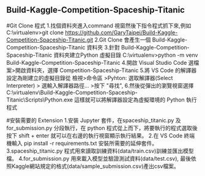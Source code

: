 ## Build-Kaggle-Competition-Spaceship-Titanic

#Git Clone 程式
1.找個資料夾進入command 視窗然後下指令程式抓下來,例如 C:\virtualenv>git clone https://github.com/GaryTaipei/Build-Kaggle-Competition-Spaceship-Titanic.git
2.Git Clone 會產生一個 Build-Kaggle-Competition-Spaceship-Titanic 資料夾
3.針對 Build-Kaggle-Competition-Spaceship-Titanic 資料夾建立Python 虛擬目錄 C:\virtualenv>python -m venv Build-Kaggle-Competition-Spaceship-Titanic
4.開啟 Visual Studio Code 選檔案>開啟資料夾，選擇 Competition-Spaceship-Titanic
5.將 VS Code 的解譯器設定為剛建立的虛擬目錄從 檢視>命令區 >Pyhton: 選取解譯器(Select Interpreter) > 選輸入解譯器路徑... >按下 "尋找", 
6.然後從彈出的瀏覽視窗選擇 C:\virtualenv\Build-Kaggle-Competition-Spaceship-Titanic\Scripts\Python.exe 這樣就可以將解譯器設定為虛擬環境的 Python 執行程式

#安裝需要的 Extension
1.安裝 Jupyter 套件，在spaceship_titanic.py 及 for_submission.py 分段執行，在 python 程式從上而下，將要執行的程式選取後按下 shift + enter 就可以在右邊的執行視窗顯示執行結果。
2.在 VS Code 終端機輸入 pip install -r requirements.txt 安裝所需要的延伸套件。
3.spaceship_titanic.py 程式用來讀取訓練資料(data/train.csv)訓練並匯出模型檔。
4.for_submission.py 用來載入模型並驗證測試資料(data/test.csv), 最後依照Kaggle網站規定的格式(data/sample_submission.csv)產出csv檔案。

